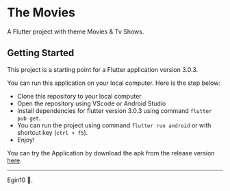 # The Movies

A Flutter project with theme Movies & Tv Shows.

## Getting Started

This project is a starting point for a Flutter application version 3.0.3.

You can run this application on your local computer. Here is the step below:

- Clone this repository to your local computer
- Open the repository using VScode or Android Studio
- Install dependencies for flutter version 3.0.3 using command `flutter pub get`.
- You can run the project using command `flutter run android` or with shortcut key (`ctrl + f5`).
- Enjoy!

You can try the Application by download the apk from the release version [here](https://github.com/egin10/the_movies/releases).

---

Egin10 🚀.
